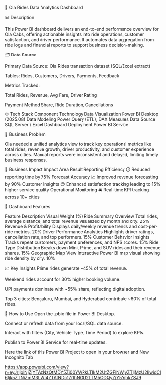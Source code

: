 🚖 Ola Rides Data Analytics Dashboard

📊 Description

This Power BI dashboard delivers an end-to-end performance overview for Ola Cabs, offering actionable insights into ride operations, customer satisfaction, and driver performance. It automates data aggregation from ride logs and financial reports to support business decision-making.


🗂️ Data Source

Primary Data Source: Ola Rides transaction dataset (SQL/Excel extract)

Tables: Rides, Customers, Drivers, Payments, Feedback

Metrics Tracked:

Total Rides, Revenue, Avg Fare, Driver Rating

Payment Method Share, Ride Duration, Cancellations


⚙️ Tech Stack
Component	Technology
Data Visualization	Power BI Desktop (2025.08)
Data Modeling	Power Query (ETL), DAX Measures
Data Source	SQL Server / Excel
Dashboard Deployment	Power BI Service


💼 Business Problem

Ola needed a unified analytics view to track key operational metrics like total rides, revenue growth, driver productivity, and customer experience across cities. Manual reports were inconsistent and delayed, limiting timely business responses.


🚀 Business Impact
Impact Area	Result
Reporting Efficiency	⏱️ Reduced reporting time by 75%
Forecast Accuracy	📈 Improved revenue forecasting by 90%
Customer Insights	😊 Enhanced satisfaction tracking leading to 15% higher service quality
Operational Monitoring	🚘 Real-time KPI tracking across 10+ cities


🌟 Dashboard Features

Feature	Description	Visual Weight (%)
Ride Summary Overview	Total rides, average distance, and total revenue visualized by month and city.	25%
Revenue & Profitability	Displays daily/weekly revenue trends and cost-per-ride metrics.	20%
Driver Performance Analytics	Highlights driver ratings, cancellation rate, and top performers.	15%
Customer Behavior Insights	Tracks repeat customers, payment preferences, and NPS scores.	15%
Ride Type Distribution	Breaks down Mini, Prime, and SUV rides and their revenue shares.	15%
Geographic Map View	Interactive Power BI map visual showing ride density by city.	10%


📈 Key Insights
Prime rides generate ~45% of total revenue.

Weekend rides account for 30% higher booking volume.

UPI payments dominate with ~55% share, reflecting digital adoption.

Top 3 cities: Bengaluru, Mumbai, and Hyderabad contribute ~60% of total rides.


🧠 How to Use
Open the .pbix file in Power BI Desktop.

Connect or refresh data from your local/SQL data source.

Interact with filters (City, Vehicle Type, Time Period) to explore KPIs.

Publish to Power BI Service for real-time updates.


Here the link of this Power BI Project to open in your browser and New Incognito Tab

https://app.powerbi.com/view?r=eyJrIjoiNjZjYTAzNzQtMDY5Zi00YWRkLTlkM2UtZGFlNWIyZTljMzU2IiwidCI6Ijk5ZTNiZmM3LWI4ZTAtNDc1Zi1hNGU2LTM5ODQyZjY5YjhkZSJ9
